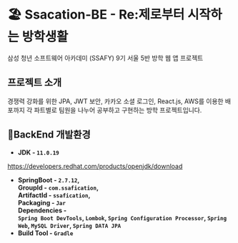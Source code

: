 # 🏖️ Ssacation-BE - Re:제로부터 시작하는 방학생활
삼성 청년 소프트웨어 아카데미 (SSAFY) 9기 서울 5반 방학 웹 앱 프로젝트

## 프로젝트 소개
경쟁력 강화를 위한 JPA, JWT 보안, 카카오 소셜 로그인, React.js, AWS를 이용한 배포까지 각 파트별로 팀원을 나누어 공부하고 구현하는 방학 프로젝트입니다.

## 💾BackEnd 개발환경
- **JDK - `11.0.19`**

https://developers.redhat.com/products/openjdk/download
- **SpringBoot - `2.7.12`,  
GroupId - `com.ssafication`,  
ArtifactId - `ssafication`,  
Packaging - `Jar`  
Dependencies -  
`Spring Boot DevTools`, `Lombok`, `Spring Configuration Processor`, `Spring Web`, `MySQL Driver`, `Spring DATA JPA`**  
- **Build Tool - `Gradle`**
<br />
